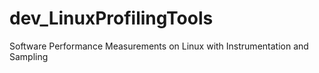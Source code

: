 # dev_LinuxProfilingTools
Software Performance Measurements on Linux with Instrumentation and Sampling 
